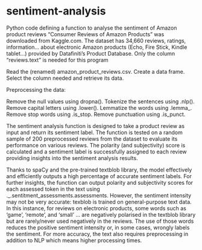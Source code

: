 # sentiment-analysis
Python code defining a function to analyse the sentiment of Amazon product reviews
“Consumer Reviews of Amazon Products” was downloaded from Kaggle.com. The dataset has 34,660 reviews, ratings, information… about electronic Amazon products (Echo, Fire Stick, Kindle tablet…) provided by Datafiniti’s Product  Database. 
Only the column “reviews.text” is needed for this program

Read the (renamed) amazon_product_reviews.csv.
Create a data frame.
Select the column needed and retrieve its data.

Preprocessing the data:

Remove the null values using dropna().
Tokenize the sentences using .nlp().
Remove capital letters using .lower().
Lemmatize the words using .lemma_.
Remove stop words using .is_stop.
Remove punctuation using .is_punct.

The sentiment analysis function is designed to take a product review as input and return its sentiment label. The function is tested on a random sample of 200 preprocessed reviews from the dataset to evaluate its performance on various reviews. The polarity (and subjectivity) score is calculated and a sentiment label is successfully assigned to each review providing insights into the sentiment analysis results. 

Thanks to spaCy and the pre-trained textblob library, the model effectively and efficiently outputs a high percentage of accurate sentiment labels. For further insights, the function can output polarity and subjectivity scores for each assessed token in the text using ._.sentitment_assessments.assessments. 
However, the sentiment intensity may not be very accurate: texblob is trained on general-purpose text data. In this instance, for reviews on electronic products, some words such as ‘game’, ‘remote’, and ‘small’ … are negatively polarised in the textblob library but are rarely/never used negatively in the reviews. The use of those words reduces the positive sentiment intensity or, in some cases, wrongly labels the sentiment. 
For more accuracy,  the text also requires preprocessing in addition to NLP which means higher processing times.
